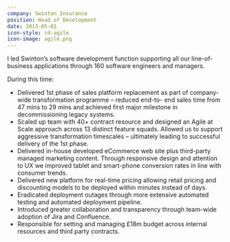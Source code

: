 ```yaml
---
company: Swinton Insurance
position: Head of Development
date: 2013-05-01
icon-style: cd-agile
icon-image: agile.png
---
```

I led Swinton’s software development function supporting all our line-of-business applications through 160 software engineers and managers.

During this time:

* Delivered 1st phase of sales platform replacement as part of company-wide transformation programme – reduced end-to- end sales time from 47 mins to 29 mins and achieved first major milestone in decommissioning legacy systems.
* Scaled up team with 40+ contract resource and designed an Agile at Scale approach across 13 distinct feature squads. Allowed us to support aggressive transformation timescales – ultimately leading to successful delivery of the 1st phase.
* Delivered in-house developed eCommerce web site plus third-party managed marketing content. Through responsive design and attention to UX we improved tablet and smart-phone conversion rates in line with consumer trends.
* Delivered new platform for real-time pricing allowing retail pricing and discounting models to be deployed within minutes instead of days.
* Eradicated deployment outages through more extensive automated testing and automated deployment pipeline.
* Introduced greater collaboration and transparency through team-wide adoption of Jira and Confluence.
* Responsible for setting and managing £18m budget across internal resources and third party contracts.
